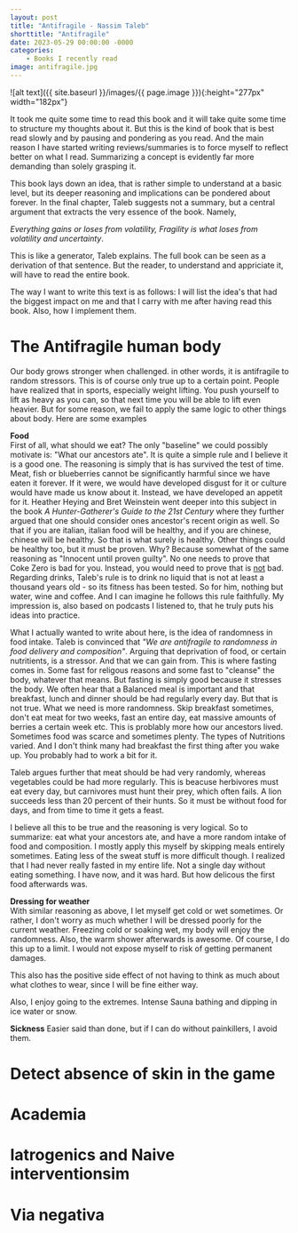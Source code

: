 ```yaml
---
layout: post
title: "Antifragile - Nassim Taleb"
shorttitle: "Antifragile"
date: 2023-05-29 00:00:00 -0000
categories: 
    - Books I recently read
image: antifragile.jpg
---
```


![alt text]({{ site.baseurl }}/images/{{ page.image }}){:height="277px" width="182px"}

It took me quite some time to read this book and it will take quite some time to structure my thoughts about it. But this is the kind of book that is best read slowly and by pausing and pondering as you read. And the main reason I have started writing reviews/summaries is to force myself to reflect better on what I read. Summarizing a concept is evidently far more demanding than solely grasping it. 

This book lays down an idea, that is rather simple to understand at a basic level, but its deeper reasoning and implications can be pondered about forever. In the final chapter, Taleb suggests not a summary, but a central argument that extracts the very essence of the book. Namely,  

*Everything gains or loses from volatility, Fragility is what loses from volatility and uncertainty*.  

This is like a generator, Taleb explains. The full book can be seen as a derivation of that sentence. But the reader, to understand and appriciate it, will have to read the entire book.

The way I want to write this text is as follows: I will list the idea's that had the biggest impact on me and that I carry with me after having read this book. Also, how I implement them.


<h1>The Antifragile human body</h1>
Our body grows stronger when challenged. in other words, it is antifragile to random stressors. This is of course only true up to a certain point. People have realized that in sports, especially weight lifting. You push yourself to lift as heavy as you can, so that next time you will be able to lift even heavier. But for some reason, we fail to apply the same logic to other things about body. Here are some examples

**Food**  
First of all, what should we eat? The only "baseline" we could possibly motivate is: "What our ancestors ate". It is quite a simple rule and I believe it is a good one. The reasoning is simply that is has survived the test of time. Meat, fish or blueberries cannot be significantly harmful since we have eaten it forever. If it were, we would have developed disgust for it or culture would have made us know about it. Instead, we have developed an appetit for it. 
Heather Heying and Bret Weinstein went deeper into this subject in the book *A Hunter-Gatherer's Guide to the 21st Century* where they further argued that one should consider ones ancestor's recent origin as well. So that if you are italian, italian food will be healthy, and if you are chinese, chinese will be healthy. So that is what surely is healthy. Other things could be healthy too, but it must be proven. Why? Because somewhat of the same reasoning as "Innocent until proven guilty". No one needs to prove that Coke Zero is bad for you. Instead, you would need to prove that is <u>not</u> bad. Regarding drinks, Taleb's rule is to drink no liquid that is not at least a thousand years old - so its fitness has been tested. So for him, nothing but water, wine and coffee. And I can imagine he follows this rule faithfully. My impression is, also based on podcasts I listened to, that he truly puts his ideas into practice.

What I actually wanted to write about here, is the idea of randomness in food intake. Taleb is convinced that *"We are antifragile to randomness in food delivery and composition"*. Arguing that deprivation of food, or certain nutritients, is a stressor. And that we can gain from. This is where fasting comes in. Some fast for religous reasons and some fast to "cleanse" the body, whatever that means. But fasting is simply good because it stresses the body. We often hear that a Balanced meal is important and that breakfast, lunch and dinner should be had regularly every day. But that is not true. What we need is more randomness. Skip breakfast sometimes, don't eat meat for two weeks, fast an entire day, eat massive amounts of berries a certain week etc. This is problably more how our ancestors lived. Sometimes food was scarce and sometimes plenty. The types of Nutritions varied. And I don't think many had breakfast the first thing after you wake up. You probably had to work a bit for it. 

Taleb argues further that meat should be had very randomly, whereas vegetables could be had more regularly. This is beacuse herbivores must eat every day, but carnivores must hunt their prey, which often fails. A lion succeeds less than 20 percent of their hunts. So it must be without food for days, and from time to time it gets a feast. 

I believe all this to be true and the reasoning is very logical. So to summarize: eat what your ancestors ate, and have a more random intake of food and composition. I mostly apply this myself by skipping meals entirely sometimes. Eating less of the sweat stuff is more difficult though. I realized that I had never really fasted in my entire life. Not a single day without eating something. I have now, and it was hard. But how delicous the first food afterwards was.

**Dressing for weather**  
With similar reasoning as above, I let myself get cold or wet sometimes. Or rather, I don't worry as much whether I will be dressed poorly for the current weather. Freezing cold or soaking wet, my body will enjoy the randomness. Also, the warm shower afterwards is awesome. Of course, I do this up to a limit. I would not expose myself to risk of getting permanent damages.

This also has the positive side effect of not having to think as much about what clothes to wear, since I will be fine either way.

Also, I enjoy going to the extremes. Intense Sauna bathing and dipping in ice water or snow.

**Sickness**
Easier said than done, but if I can do without painkillers, I avoid them. 



<h1>Detect absence of skin in the game</h1>


<h1>Academia</h1>
<!-- Making predictions
Tragedy of Big Data -->

<h1>Iatrogenics and Naive interventionsim</h1>

<h1>Via negativa</h1>

